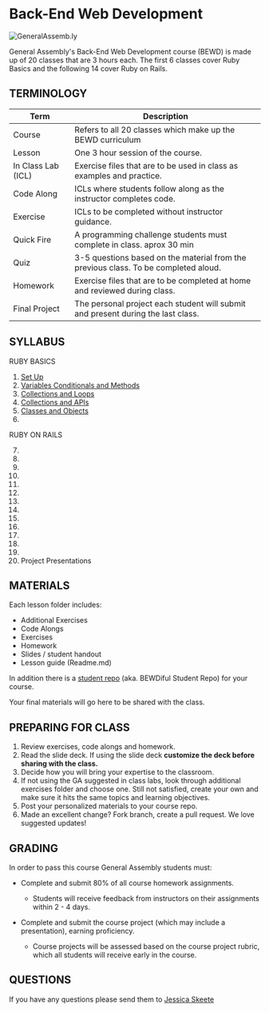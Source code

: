 Back-End Web Development
============================

![](https://github.com/generalassembly/ga-ruby-on-rails-for-devs/raw/master/images/ga.png "GeneralAssemb.ly")

General Assembly's Back-End Web Development course (BEWD) is made up of 20 classes that are 3 hours each. 
The first 6 classes cover Ruby Basics and the following 14 cover Ruby on Rails.


TERMINOLOGY
--------

|Term|Description|
|---|---|
|Course|Refers to all 20 classes which make up the BEWD curriculum|
|Lesson |One 3 hour session of the course. |
|In Class Lab (ICL)|Exercise files that are to be used in class as examples and practice.|
|Code Along|ICLs where students follow along as the instructor completes code.|
|Exercise |ICLs to be completed without instructor guidance.|
|Quick Fire| A programming challenge students must complete in class. aprox 30 min|
|Quiz|3-5 questions based on the material from the previous class. To be completed aloud.|
|Homework|Exercise files that are to be completed at home and reviewed during class.|
|Final Project|The personal project each student will submit and present during the last class.|



SYLLABUS
---------
RUBY BASICS

1.	[Set Up](01_Setup/)
2.	[Variables Conditionals and Methods](02_Variables_Conditionals)
3.	[Collections and Loops](03_Collections_Loops)
4.	[Collections and APIs](04_Collections_APIs)
5.	[Classes and Objects](05_Classes_Objects)
6.	[ ]( )

RUBY ON RAILS

7.	[ ]( )
8.	[ ]( )
9.	[ ]( )
10.	[ ]( )
11.	[ ]( )
12.	[ ]( )
13.	[ ]( )
14.	[ ]( )
15.	[ ]( )
16.
17.
18.
19.
20. Project Presentations



MATERIALS
--------
Each lesson folder includes: 

*	Additional Exercises
*	Code Alongs
*	Exercises
*	Homework
*	Slides / student handout
*	Lesson guide (Readme.md)

In addition there is a [student repo](https://github.com/generalassembly-studio/BEWDiful_Students) (aka. BEWDiful Student Repo) for your course.

Your final materials will go here to be shared with the class. 

	
	
PREPARING FOR CLASS
--------

1.	Review exercises, code alongs and homework.
2.	Read the slide deck. If using the slide deck __customize the deck before sharing with the class.__
3.	Decide how you will bring your expertise to the classroom.
4.	If not using the GA suggested in class labs, look through additional exercises folder and choose one. Still not satisfied, create your own and make sure it hits the same topics and learning objectives.
5.	Post your personalized materials to your course repo.
6.	Made an excellent change? Fork branch, create a pull request. We love suggested updates!
	
	
	
	
GRADING
--------
In order to pass this course General Assembly students must:

*	Complete and submit 80% of all course homework assignments. 
	*	Students will receive feedback from instructors on their assignments within 2 - 4 days. 
	

*	Complete and submit the course project (which may include a presentation), earning 	proficiency. 
	*	Course projects will be assessed based on the course project rubric, which all students will receive early in the course. 
	

QUESTIONS
---------
If you have any questions please send them to [Jessica Skeete](jessicat@generalassemb.ly)


